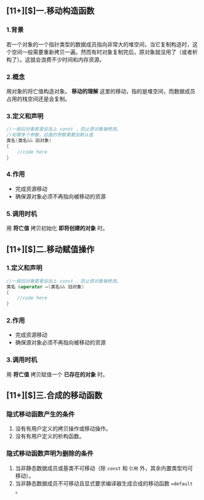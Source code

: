 ## \[11+\][$]一.移动构造函数
### 1.背景
若一个对象的一个指针类型的数据成员指向非常大的堆空间，当它复制构造时，这个空间一般需要重新拷贝一遍。然而有时对象复制完后，原对象就没用了（或者析构了）。这就会浪费不少时间和内存资源。

### 2.概念
用对象的将亡值构造对象。
**移动的理解** 这里的移动，指的是堆空间，而数据成员占用的栈空间还是会复制。

### 3.定义和声明
```c++
//一般旧对象那里会加上 const ，防止原对象被修改。
//如需多个参数，后面的参数需要加默认值
类名(类名&& 旧对象)
{
    //code here
}
```
### 4.作用
+	完成资源移动
+	确保源对象必须不再指向被移动的资源

### 5.调用时机
用 **将亡值** 拷贝初始化 **即将创建的对象** 时。
		
## \[11+\][$]二.移动赋值操作
### 1.定义和声明
```c++
//一般旧对象那里会加上 const ，防止原对象被修改。
类名 &operator =(类名&& 旧对象)
{
    //code here
}
```
### 2.作用
+	完成资源移动
+	确保源对象必须不再指向被移动的资源

### 3.调用时机
用 **将亡值** 拷贝赋值一个 **已存在的对象** 时。
		
## \[11+\][$]三.合成的移动函数
### 隐式移动函数产生的条件
1.	没有有用户定义的拷贝操作或移动操作。
2.	没有有用户定义的析构函数。

### 隐式移动函数声明为删除的条件
1.	当非静态数据成员或基类不可移动（除 `const` 和 `引用` 外，其余内置类型均可移动）。
2.	当非静态数据成员不可移动且显式要求编译器生成合成的移动函数 `=default` 。

